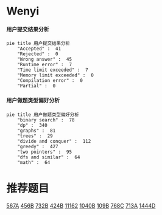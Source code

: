 # Wenyi

<!-- tabs:start -->



#### **用户提交结果分析**

```mermaid
pie title 用户提交结果分析
    "Accepted" :  41
    "Rejected" :  0
    "Wrong answer" :  45
    "Runtime error" :  7
    "Time limit exceeded" :  7
    "Memory limit exceeded" :  0
    "Compilation error" :  0
    "Partial" :  0
```

#### **用户做题类型偏好分析**

```mermaid
pie title 用户做题类型偏好分析
    "binary search" :  78
    "dp" :  340
    "graphs" :  81
    "trees" :  29
    "divide and conquer" :  112
    "greedy" :  427
    "two pointers" :  95
    "dfs and similar" :  64
    "math" :  64
```



<!-- tabs:end -->
# 推荐题目
[567A](https://codeforces.com/contest/567/problem/A)
[456B](https://codeforces.com/contest/456/problem/B)
[732B](https://codeforces.com/contest/732/problem/B)
[424B](https://codeforces.com/contest/424/problem/B)
[11162](https://codeforces.com/contest/1116/problem/2)
[1040B](https://codeforces.com/contest/1040/problem/B)
[109B](https://codeforces.com/contest/109/problem/B)
[768C](https://codeforces.com/contest/768/problem/C)
[713A](https://codeforces.com/contest/713/problem/A)
[1444D](https://codeforces.com/contest/1444/problem/D)

